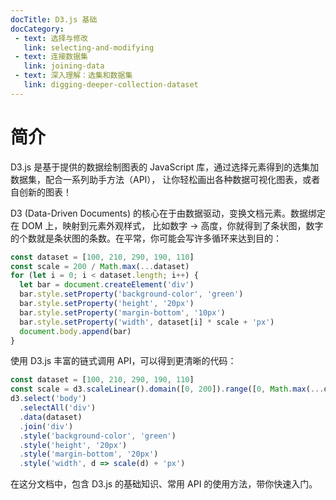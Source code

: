 ```yaml
---
docTitle: D3.js 基础
docCategory: 
 - text: 选择与修改
   link: selecting-and-modifying
 - text: 连接数据集
   link: joining-data
 - text: 深入理解：选集和数据集
   link: digging-deeper-collection-dataset
---
```

# 简介
D3.js 是基于提供的数据绘制图表的 JavaScript 库，通过选择元素得到的选集加数据集，配合一系列助手方法（API），
让你轻松画出各种数据可视化图表，或者自创新的图表！

D3 (Data-Driven Documents) 的核心在于由数据驱动，变换文档元素。数据绑定在 DOM 上，映射到元素外观样式，
比如数字 -> 高度，你就得到了条状图，数字的个数就是条状图的条数。在平常，你可能会写许多循环来达到目的：
```js
const dataset = [100, 210, 290, 190, 110]
const scale = 200 / Math.max(...dataset)
for (let i = 0; i < dataset.length; i++) {
  let bar = document.createElement('div')
  bar.style.setProperty('background-color', 'green')
  bar.style.setProperty('height', '20px')
  bar.style.setProperty('margin-bottom', '10px')
  bar.style.setProperty('width', dataset[i] * scale + 'px')
  document.body.append(bar)
}
```

使用 D3.js 丰富的链式调用 API，可以得到更清晰的代码：

```js
const dataset = [100, 210, 290, 190, 110]
const scale = d3.scaleLinear().domain([0, 200]).range([0, Math.max(...dataset)])
d3.select('body')
  .selectAll('div')
  .data(dataset)
  .join('div')
  .style('background-color', 'green')
  .style('height', '20px')
  .style('margin-bottom', '20px')
  .style('width', d => scale(d) + 'px')
```

在这分文档中，包含 D3.js 的基础知识、常用 API 的使用方法，带你快速入门。